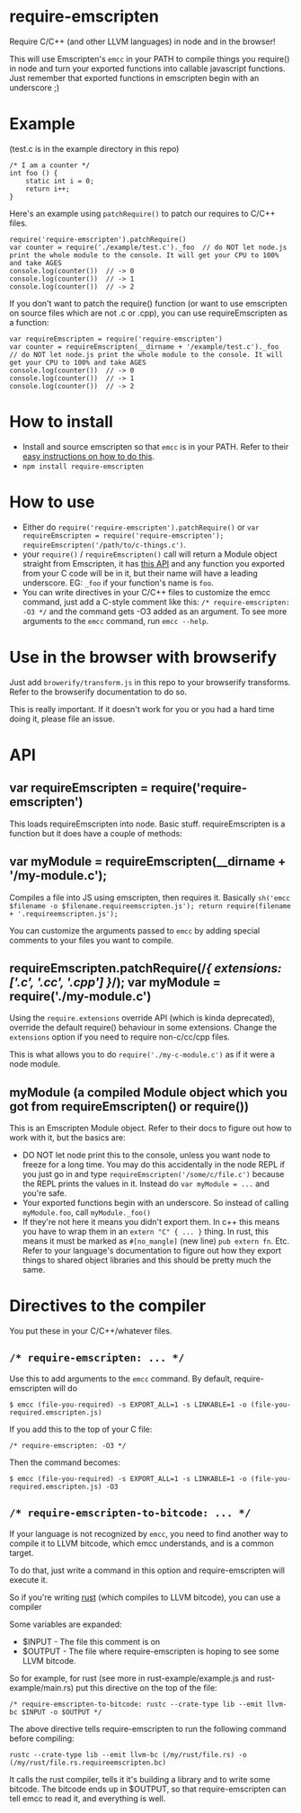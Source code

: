 
# require-emscripten

Require C/C++ (and other LLVM languages) in node and in the browser!

This will use Emscripten's `emcc` in your PATH to compile things you require() in node and turn your exported functions into callable javascript functions. Just remember that exported functions in emscripten begin with an underscore ;)

# Example

(test.c is in the example directory in this repo)

    /* I am a counter */
    int foo () {
        static int i = 0;
        return i++;
    }

Here's an example using `patchRequire()` to patch our requires to C/C++ files.

    require('require-emscripten').patchRequire()
    var counter = require('./example/test.c')._foo  // do NOT let node.js print the whole module to the console. It will get your CPU to 100% and take AGES
    console.log(counter())  // -> 0
    console.log(counter())  // -> 1
    console.log(counter())  // -> 2

If you don't want to patch the require() function (or want to use emscripten on source files which are not .c or .cpp), you can use requireEmscripten as a function:

    var requireEmscripten = require('require-emscripten')
    var counter = requireEmscripten(__dirname + '/example/test.c')._foo  // do NOT let node.js print the whole module to the console. It will get your CPU to 100% and take AGES
    console.log(counter())  // -> 0
    console.log(counter())  // -> 1
    console.log(counter())  // -> 2


# How to install

 * Install and source emscripten so that `emcc` is in your PATH. Refer to their [easy instructions on how to do this](http://kripken.github.io/emscripten-site/docs/getting_started/downloads.html#windows-osx-and-linux-installing-the-portable-sdk).
 * `npm install require-emscripten`

# How to use

 * Either do `require('require-emscripten').patchRequire()` or `var requireEmscripten = require('require-emscripten'); requireEmscripten('/path/to/c-things.c')`.
 * your `require()` / `requireEmscripten()` call will return a Module object straight from Emscripten, it has [this API](http://kripken.github.io/emscripten-site/docs/api_reference/preamble.js.html#preamble-js) and any function you exported from your C code will be in it, but their name will have a leading underscore. EG: `_foo` if your function's name is `foo`.
 * You can write directives in your C/C++ files to customize the emcc command, just add a C-style comment like this: `/* require-emscripten: -O3 */` and the command gets -O3 added as an argument. To see more arguments to the `emcc` command, run `emcc --help`.

# Use in the browser with browserify

Just add `browerify/transform.js` in this repo to your browserify transforms. Refer to the browserify documentation to do so.

This is really important. If it doesn't work for you or you had a hard time doing it, please file an issue.


# API


## var requireEmscripten = require('require-emscripten')

This loads requireEmscripten into node. Basic stuff. requireEmscripten is a function but it does have a couple of methods:


## var myModule = requireEmscripten(__dirname + '/my-module.c');

Compiles a file into JS using emscripten, then requires it. Basically `sh('emcc $filename -o $filename.requireemscripten.js'); return require(filename + '.requireemscripten.js');`

You can customize the arguments passed to `emcc` by adding special comments to your files you want to compile.


## requireEmscripten.patchRequire(/*{ extensions: ['.c', '.cc', '.cpp'] }*/); var myModule = require('./my-module.c')

Using the `require.extensions` override API (which is kinda deprecated), override the default require() behaviour in some extensions. Change the `extensions` option if you need to require non-c/cc/cpp files.

This is what allows you to do `require('./my-c-module.c')` as if it were a node module.


## myModule (a compiled Module object which you got from requireEmscripten() or require())

This is an Emscripten Module object. Refer to their docs to figure out how to work with it, but the basics are:

 * DO NOT let node print this to the console, unless you want node to freeze for a long time. You may do this accidentally in the node REPL if you just go in and type `requireEmscripten('/some/c/file.c')` because the REPL prints the values in it. Instead do `var myModule = ...` and you're safe.
 * Your exported functions begin with an underscore. So instead of calling `myModule.foo`, call `myModule._foo()`
 * If they're not here it means you didn't export them. In c++ this means you have to wrap them in an `extern "C" { ... }` thing. In rust, this means it must be marked as `#[no_mangle]` (new line) `pub extern fn`. Etc. Refer to your language's documentation to figure out how they export things to shared object libraries and this should be pretty much the same.


# Directives to the compiler

You put these in your C/C++/whatever files.


## `/* require-emscripten: ... */`

Use this to add arguments to the `emcc` command. By default, require-emscripten will do 

    $ emcc (file-you-required) -s EXPORT_ALL=1 -s LINKABLE=1 -o (file-you-required.emscripten.js)

If you add this to the top of your C file:

    /* require-emscripten: -O3 */

Then the command becomes:

    $ emcc (file-you-required) -s EXPORT_ALL=1 -s LINKABLE=1 -o (file-you-required.emscripten.js) -O3


## `/* require-emscripten-to-bitcode: ... */`

If your language is not recognized by `emcc`, you need to find another way to compile it to LLVM bitcode, which emcc understands, and is a common target.

To do that, just write a command in this option and require-emscripten will execute it.

So if you're writing [rust](http://rust-lang.org) (which compiles to LLVM bitcode), you can use a compiler 


Some variables are expanded:

 * $INPUT - The file this comment is on
 * $OUTPUT - The file where require-emscripten is hoping to see some LLVM bitcode.

So for example, for rust (see more in rust-example/example.js and rust-example/main.rs) put this directive on the top of the file:

    /* require-emscripten-to-bitcode: rustc --crate-type lib --emit llvm-bc $INPUT -o $OUTPUT */

The above directive tells require-emscripten to run the following command before compiling:

    rustc --crate-type lib --emit llvm-bc (/my/rust/file.rs) -o (/my/rust/file.rs.requireemscripten.bc)

It calls the rust compiler, tells it it's building a library and to write some bitcode. The bitcode ends up in $OUTPUT, so that require-emscripten can tell emcc to read it, and everything is well.

